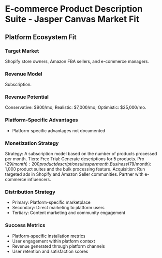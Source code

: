 # E-commerce Product Description Suite - Jasper Canvas Market Fit

## Platform Ecosystem Fit

### Target Market
Shopify store owners, Amazon FBA sellers, and e-commerce managers.

### Revenue Model
Subscription.

### Revenue Potential
Conservative: $900/mo; Realistic: $7,000/mo; Optimistic: $25,000/mo.

### Platform-Specific Advantages
- Platform-specific advantages not documented

### Monetization Strategy
Strategy: A subscription model based on the number of products processed per month. Tiers: Free Trial: Generate descriptions for 5 products. Pro ($29/month): 200 product description suites per month. Business ($79/month): 1,000 product suites and the bulk processing feature. Acquisition: Run targeted ads in Shopify and Amazon Seller communities. Partner with e-commerce influencers.

### Distribution Strategy
- Primary: Platform-specific marketplace
- Secondary: Direct marketing to platform users
- Tertiary: Content marketing and community engagement

### Success Metrics
- Platform-specific installation metrics
- User engagement within platform context
- Revenue generated through platform channels
- User retention and satisfaction scores
